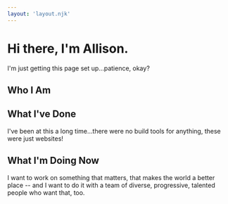 ```yaml
---
layout: 'layout.njk'
---
```


# Hi there, I'm Allison.

I'm just getting this page set up...patience, okay?

## Who I Am

## What I've Done
I've been at this a long time...there were no build tools for anything, these were just websites!

## What I'm Doing Now
I want to work on something that matters, that makes the world a better place -- and I want to do it with a team of diverse, progressive, talented people who want that, too.